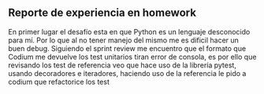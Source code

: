## Reporte de experiencia en homework

En primer lugar el desafío esta en que Python es un lenguaje desconocido para mí. Por lo que al no tener manejo del mismo me es dificil hacer un buen debug. Siguiendo el sprint review me encuentro que el formato que Codium me devuelve los test unitarios tiran error de consola, es por ello que revisando los test de referencia veo que hace uso de la librería pytest, usando decoradores e iteradores, haciendo uso de la referencia le pido a codium que refactorice los test 